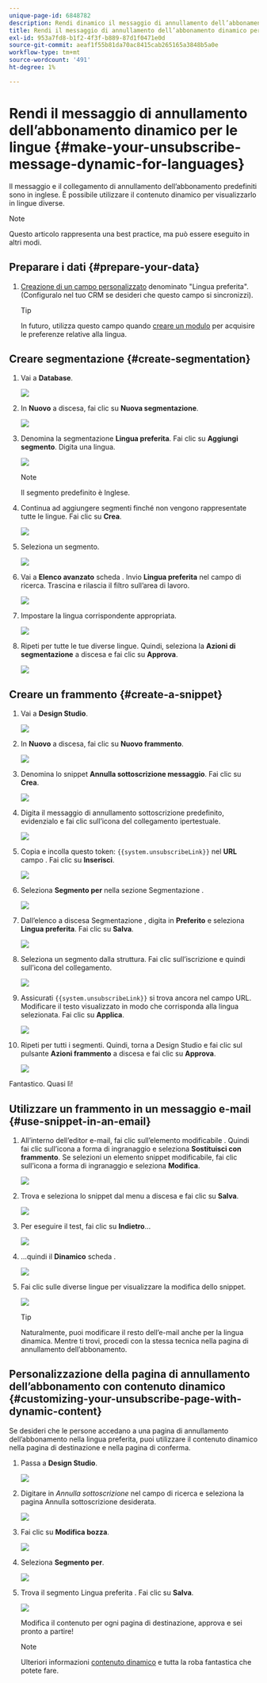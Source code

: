 ```yaml
---
unique-page-id: 6848782
description: Rendi dinamico il messaggio di annullamento dell’abbonamento per le lingue - Documenti Marketo - Documentazione del prodotto
title: Rendi il messaggio di annullamento dell’abbonamento dinamico per le lingue
exl-id: 953a7fd8-b1f2-4f3f-b889-87d1f0471e0d
source-git-commit: aeaf1f55b81da70ac8415cab265165a3848b5a0e
workflow-type: tm+mt
source-wordcount: '491'
ht-degree: 1%

---
```


# Rendi il messaggio di annullamento dell’abbonamento dinamico per le lingue {#make-your-unsubscribe-message-dynamic-for-languages}

Il messaggio e il collegamento di annullamento dell’abbonamento predefiniti sono in inglese. È possibile utilizzare il contenuto dinamico per visualizzarlo in lingue diverse.

>[!NOTE]
>
>Questo articolo rappresenta una best practice, ma può essere eseguito in altri modi.

## Preparare i dati {#prepare-your-data}

1. [Creazione di un campo personalizzato](/help/marketo/product-docs/administration/field-management/create-a-custom-field-in-marketo.md) denominato &quot;Lingua preferita&quot;. (Configuralo nel tuo CRM se desideri che questo campo si sincronizzi).

   >[!TIP]
   >
   >In futuro, utilizza questo campo quando [creare un modulo](/help/marketo/product-docs/demand-generation/forms/creating-a-form/create-a-form.md) per acquisire le preferenze relative alla lingua.

## Creare segmentazione {#create-segmentation}

1. Vai a **Database**.

   ![](assets/make-your-unsubscribe-message-dynamic-for-languages-1.png)

1. In **Nuovo** a discesa, fai clic su **Nuova segmentazione**.

   ![](assets/make-your-unsubscribe-message-dynamic-for-languages-2.png)

1. Denomina la segmentazione **Lingua preferita**. Fai clic su **Aggiungi segmento**. Digita una lingua.

   ![](assets/make-your-unsubscribe-message-dynamic-for-languages-3.png)

   >[!NOTE]
   >
   >Il segmento predefinito è Inglese.

1. Continua ad aggiungere segmenti finché non vengono rappresentate tutte le lingue. Fai clic su **Crea**.

   ![](assets/make-your-unsubscribe-message-dynamic-for-languages-4.png)

1. Seleziona un segmento.

   ![](assets/make-your-unsubscribe-message-dynamic-for-languages-5.png)

1. Vai a **Elenco avanzato** scheda . Invio **Lingua preferita** nel campo di ricerca. Trascina e rilascia il filtro sull’area di lavoro.

   ![](assets/make-your-unsubscribe-message-dynamic-for-languages-6.png)

1. Impostare la lingua corrispondente appropriata.

   ![](assets/make-your-unsubscribe-message-dynamic-for-languages-7.png)

1. Ripeti per tutte le tue diverse lingue. Quindi, seleziona la **Azioni di segmentazione** a discesa e fai clic su **Approva**.

   ![](assets/make-your-unsubscribe-message-dynamic-for-languages-8.png)

## Creare un frammento {#create-a-snippet}

1. Vai a **Design Studio**.

   ![](assets/make-your-unsubscribe-message-dynamic-for-languages-9.png)

1. In **Nuovo** a discesa, fai clic su **Nuovo frammento**.

   ![](assets/make-your-unsubscribe-message-dynamic-for-languages-10.png)

1. Denomina lo snippet **Annulla sottoscrizione messaggio**. Fai clic su **Crea**.

   ![](assets/make-your-unsubscribe-message-dynamic-for-languages-11.png)

1. Digita il messaggio di annullamento sottoscrizione predefinito, evidenzialo e fai clic sull’icona del collegamento ipertestuale.

   ![](assets/make-your-unsubscribe-message-dynamic-for-languages-12.png)

1. Copia e incolla questo token: `{{system.unsubscribeLink}}` nel **URL** campo . Fai clic su **Inserisci**.

   ![](assets/make-your-unsubscribe-message-dynamic-for-languages-13.png)

1. Seleziona **Segmento per** nella sezione Segmentazione .

   ![](assets/make-your-unsubscribe-message-dynamic-for-languages-14.png)

1. Dall’elenco a discesa Segmentazione , digita in **Preferito** e seleziona **Lingua preferita**. Fai clic su **Salva**.

   ![](assets/make-your-unsubscribe-message-dynamic-for-languages-15.png)

1. Seleziona un segmento dalla struttura. Fai clic sull’iscrizione e quindi sull’icona del collegamento.

   ![](assets/make-your-unsubscribe-message-dynamic-for-languages-16.png)

1. Assicurati `{{system.unsubscribeLink}}` si trova ancora nel campo URL. Modificare il testo visualizzato in modo che corrisponda alla lingua selezionata. Fai clic su **Applica**.

   ![](assets/make-your-unsubscribe-message-dynamic-for-languages-17.png)

1. Ripeti per tutti i segmenti. Quindi, torna a Design Studio e fai clic sul pulsante **Azioni frammento** a discesa e fai clic su **Approva**.

   ![](assets/make-your-unsubscribe-message-dynamic-for-languages-18.png)

Fantastico. Quasi lì!

## Utilizzare un frammento in un messaggio e-mail {#use-snippet-in-an-email}

1. All’interno dell’editor e-mail, fai clic sull’elemento modificabile . Quindi fai clic sull’icona a forma di ingranaggio e seleziona **Sostituisci con frammento**. Se selezioni un elemento snippet modificabile, fai clic sull’icona a forma di ingranaggio e seleziona **Modifica**.

   ![](assets/make-your-unsubscribe-message-dynamic-for-languages-19.png)

1. Trova e seleziona lo snippet dal menu a discesa e fai clic su **Salva**.

   ![](assets/make-your-unsubscribe-message-dynamic-for-languages-20.png)

1. Per eseguire il test, fai clic su **Indietro**...

   ![](assets/make-your-unsubscribe-message-dynamic-for-languages-21.png)

1. ...quindi il **Dinamico** scheda .

   ![](assets/make-your-unsubscribe-message-dynamic-for-languages-22.png)

1. Fai clic sulle diverse lingue per visualizzare la modifica dello snippet.

   ![](assets/make-your-unsubscribe-message-dynamic-for-languages-23.png)

   >[!TIP]
   >
   >Naturalmente, puoi modificare il resto dell’e-mail anche per la lingua dinamica. Mentre ti trovi, procedi con la stessa tecnica nella pagina di annullamento dell’abbonamento.

## Personalizzazione della pagina di annullamento dell’abbonamento con contenuto dinamico {#customizing-your-unsubscribe-page-with-dynamic-content}

Se desideri che le persone accedano a una pagina di annullamento dell’abbonamento nella lingua preferita, puoi utilizzare il contenuto dinamico nella pagina di destinazione e nella pagina di conferma.

1. Passa a **Design Studio**.

   ![](assets/make-your-unsubscribe-message-dynamic-for-languages-24.png)

1. Digitare in _Annulla sottoscrizione_ nel campo di ricerca e seleziona la pagina Annulla sottoscrizione desiderata.

   ![](assets/make-your-unsubscribe-message-dynamic-for-languages-25.png)

1. Fai clic su **Modifica bozza**.

   ![](assets/make-your-unsubscribe-message-dynamic-for-languages-26.png)

1. Seleziona **Segmento per**.

   ![](assets/make-your-unsubscribe-message-dynamic-for-languages-27.png)

1. Trova il segmento Lingua preferita . Fai clic su **Salva**.

   ![](assets/make-your-unsubscribe-message-dynamic-for-languages-28.png)

   Modifica il contenuto per ogni pagina di destinazione, approva e sei pronto a partire!

   >[!NOTE]
   >
   >Ulteriori informazioni [contenuto dinamico](/help/marketo/product-docs/personalization/segmentation-and-snippets/segmentation/understanding-dynamic-content.md) e tutta la roba fantastica che potete fare.
